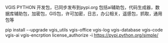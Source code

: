 VGIS PYTHON 开发包，已同步发布到pypi.org
包括ai辅助包，代码生成器，数据库辅助包，加密包，GIS包，许可加密，日志，办公相关，遥感包，抓取，通用包等


pip install --upgrade vgis_utils vgis-office vgis-log vgis-database vgis-code vgis-ai vgis-encrption license_authorize -i https://pypi.python.org/simple/
